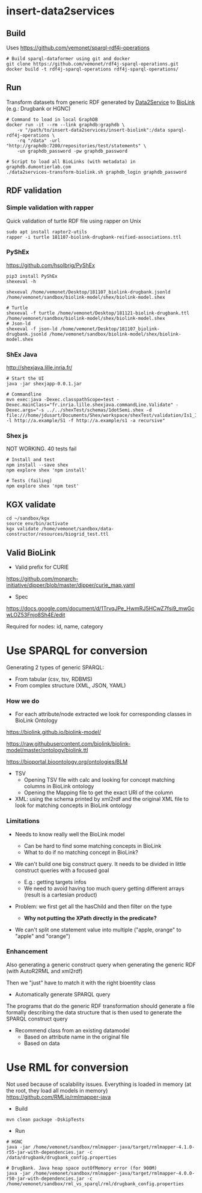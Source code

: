# insert-data2services

## Build

Uses https://github.com/vemonet/sparql-rdf4j-operations

```shell
# Build sparql-dataformer using git and docker
git clone https://github.com/vemonet/rdf4j-sparql-operations.git
docker build -t rdf4j-sparql-operations rdf4j-sparql-operations/
```

## Run

Transform datasets from generic RDF generated by [Data2Service](https://github.com/MaastrichtU-IDS/data2services-pipeline) to [BioLink](https://github.com/biolink/biolink-model) (e.g.: Drugbank or HGNC)

```shell
# Command to load in local GraphDB
docker run -it --rm --link graphdb:graphdb \
	-v "/path/to/insert-data2services/insert-biolink":/data sparql-rdf4j-operations \
	-rq "/data" -url "http://graphdb:7200/repositories/test/statements" \
    -un graphdb_password -pw graphdb_password

# Script to load all BioLinks (with metadata) in graphdb.dumontierlab.com
./data2services-transform-biolink.sh graphdb_login graphdb_password
```





## RDF validation

### Simple validation with rapper

Quick validation of turtle RDF file using rapper on Unix 

```shell
sudo apt install raptor2-utils
rapper -i turtle 181107-biolink-drugbank-reified-associations.ttl
```

### PyShEx

https://github.com/hsolbrig/PyShEx

```shell
pip3 install PyShEx
shexeval -h

shexeval /home/vemonet/Desktop/181107_biolink-drugbank.jsonld /home/vemonet/sandbox/biolink-model/shex/biolink-model.shex

# Turtle
shexeval -f turtle /home/vemonet/Desktop/181121-biolink-drugbank.ttl /home/vemonet/sandbox/biolink-model/shex/biolink-model.shex
# Json-ld
shexeval -f json-ld /home/vemonet/Desktop/181107_biolink-drugbank.jsonld /home/vemonet/sandbox/biolink-model/shex/biolink-model.shex
```

### ShEx Java

http://shexjava.lille.inria.fr/

```shell
# Start the UI
java -jar shexjapp-0.0.1.jar

# Commandline
mvn exec:java -Dexec.classpathScope=test -Dexec.mainClass="fr.inria.lille.shexjava.commandLine.Validate" -Dexec.args="-s ../../shexTest/schemas/1dotSemi.shex -d file:///home/jdusart/Documents/Shex/workspace/shexTest/validation/Is1_Ip1_Io1.ttl -l http://a.example/S1 -f http://a.example/s1 -a recursive"
```

### Shex js

NOT WORKING. 40 tests fail

```shell
# Install and test
npm install --save shex
npm explore shex 'npm install'

# Tests (failing)
npm explore shex 'npm test'
```

## KGX validate

```shell
cd ~/sandbox/kgx
source env/bin/activate
kgx validate /home/vemonet/sandbox/data-constructor/resources/biogrid_test.ttl
```



## Valid BioLink

- Valid prefix for CURIE

https://github.com/monarch-initiative/dipper/blob/master/dipper/curie_map.yaml

- Spec

https://docs.google.com/document/d/1TrvqJPe_HwmRJ5HCwZ7fsi9_mwGcwLOZ53Fnjo8Sh4E/edit

Required for nodes: id, name, category



# Use SPARQL for conversion

Generating 2 types of generic SPARQL:

* From tabular (csv, tsv, RDBMS)
* From complex structure (XML, JSON, YAML)

### How we do

* For each attribute/node extracted we look for corresponding classes in BioLink Ontology

https://biolink.github.io/biolink-model/

https://raw.githubusercontent.com/biolink/biolink-model/master/ontology/biolink.ttl

https://bioportal.bioontology.org/ontologies/BLM

* TSV
  * Opening TSV file with calc and looking for concept matching columns in BioLink ontology
  * Opening  the Mapping file to get the exact URI of the column
* XML: using the schema printed by xml2rdf and the original XML file to look for matching concepts in BioLink ontology



### Limitations

* Needs to know really well the BioLink model
  * Can be hard to find some matching concepts in BioLink
  * What to do if no matching concept in BioLink?

* We can't build one big construct query. It needs to be divided in little construct queries with a focused goal
  * E.g.: getting targets infos
  * We need to avoid having too much query getting different arrays (result is a cartesian product)
* Problem: we first get all the hasChild and then filter on the type
  * **Why not putting the XPath directly in the predicate?**
* We can't split one statement value into multiple ("apple, orange" to "apple" and "orange")

### Enhancement

Also generating a generic construct query when generating the generic RDF (with AutoR2RML and xml2rdf) 

Then we "just" have to match it with the right bioentity class

* Automatically generate SPARQL query

The programs that do the generic RDF transformation should generate a file formally describing the data structure that is then used to generate the SPARQL construct query 

* Recommend class from an existing datamodel
  * Based on attribute name in the original file
  * Based on data 





# Use RML for conversion

Not used because of scalability issues. Everything is loaded in memory (at the root, they load all models in memory) https://github.com/RMLio/rmlmapper-java

- Build

```shell
mvn clean package -DskipTests
```

- Run

```shell
# HGNC
java -jar /home/vemonet/sandbox/rmlmapper-java/target/rmlmapper-4.1.0-r55-jar-with-dependencies.jar -c /data/drugbank/drugbank_config.properties

# DrugBank. Java heap space outOfMemory error (for 900M)
java -jar /home/vemonet/sandbox/rmlmapper-java/target/rmlmapper-4.0.0-r50-jar-with-dependencies.jar -c /home/vemonet/sandbox/rml_vs_sparql/rml/drugbank_config.properties
```



































